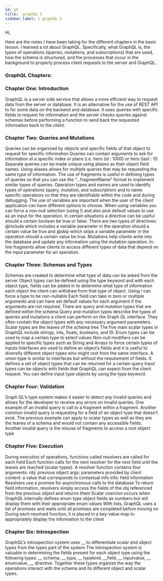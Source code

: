 ```yaml
---
id: g5
title:  graphQL 5
sidebar_label: | graphQL 5
---
```

Hi,

Here are the notes I have been taking for the different chapters in the basic lesson. I learned a lot about GraphQL. Specifically, what GraphQL is, the types of operations (queries, mutations, and subscriptions) that are used, how the schema is structured, and the processes that occur in the background to properly process client requests to the server and GraphQL.

### GraphQL Chapters:


### Chapter One: Introduction

GraphQL is a server side service that allows a more efficient way to request data from the server or database.
It is an alternative for the use of REST API to for some data on the backend and database.
It uses queries with specific fields to request for information and the server checks queries against schemas before performing a function to send back the requested information back to the client.

### Chapter Two: Queries and Mutations

Queries can be organized by objects and specific fields of that object to request for specific information
Queries can contain arguments to ask for information at a specific index or place (i.e. hero (id : 1000) or hero (last : 1))
Separate queries can be made unique using aliases as their object field names.
Using aliases allows for multiple queries that may be requesting the same type of information.
The use of fragments is useful in defining types of queries so that you can use the “…fragmentName" format to implement similar types of queries.
Operation types and names are used to identify types of operations (query, mutation, and subscription) and to name specific operations so that they are identifiable within the code and during debugging.
The use of variables are important when the user of the client application can have different options to choose.
When using variables you can force a non-null selection (using !) and also pick default values to use as an input for the operation.
In certain situations a directive can be useful should a certain boolean be true or false.
There are two types of directives: @include which includes a variable parameter in the operation should a certain value be true and @skip which skips a variable parameter in the operation should a certain value be true.
Mutations help clients write into the database and update any information using the mutation operation.
In-line fragments allow clients to access different types of data that depend on the input parameter for an operation.

### Chapter Three: Schemas and Types

Schemas are created to determine what type of data can be asked from the server
Object types can be defined using the type keyword and with each object type, fields can be added in to determine what type of information each object the client can withdraw from that type of object.
Using ! can force a type to be non-nullable
Each field can take in zero or multiple arguments and can have set default values for each argument if the arguments are not required.
There are query and mutation types that are defined within the schema
Query and mutation types describe the types of queries and mutations a client can perform on the Graph QL interface.
They often contain the object types with any necessary argument parameters.
Scalar types are the leaves of the schema tree
The five main scalar types in GraphQL include strings, ints, floats, booleans, and ID.
Enum types can be used to map a certain type to select values
Non-null modifiers can be applied to specific types such as String and Arrays to force certain types of inputs
Interfaces are used to define an object’s fields and it is useful to diversify different object types who might root from the same interface.
A union type is similar to interfaces but without the requirement of fields. It defines a set of object types that can be returned for a certain query
Input types can be objects with fields that GraphQL can expect from the client request. You can define input type objects by using the type keyword.

### Chapter Four: Validation

Graph QL’s type system makes it easier to detect any invalid queries and allows for the developer to receive any errors on invalid queries.
One example of an invalid query is call to a fragment within a fragment.
Another common invalid query is requesting for a field of an object type that doesn’t exist.
The previous example can apply to scalar types as well as they are the leaves of a schema and would not contain any accessible fields.
Another invalid query is the misuse of fragments to access a root object type

### Chapter Five: Execution

During execution of operations, functions called resolvers are called for each field
Each function calls for the next resolver for the next field until the leaves are reached (scalar types).
A resolver function contains four arguments:
obj: previous object
args: parameters provided by client
context: a value that corresponds to contextual info
info: field information
Resolvers use a promise for asynchronous calls to the database
To return field information, resolvers simply access the fields of the obj referenced from the previous object and returns them
Scalar coercion occurs when GraphQL internally defines enum type object fields as numbers but will display them with their appropriate enum values
With lists, GraphQL uses a list of promises and waits until all promises are completed before moving on
During each resolved function, it is placed in a key-value map to appropriately display the information to the client


### Chapter Six: Introspection

GraphQL’s introspection system uses __ to differentiate scalar and object types from the types part of the system
The introspection system is valuable in determining the fields present for each object type using the following types: __ schema, __ type, __ typekind, __field, __ inputvalue, __ enumvalue, __ directive.
Together these types organize the way the operations interact with the schema and its different object and scalar types.
